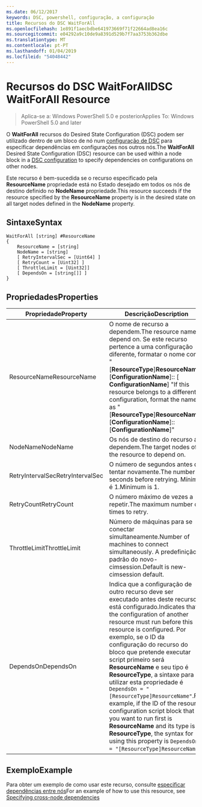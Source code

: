 ```yaml
---
ms.date: 06/12/2017
keywords: DSC, powershell, configuração, a configuração
title: Recursos do DSC WaitForAll
ms.openlocfilehash: 1e891f1aecbdbe641973669f71f22664ad8ea16c
ms.sourcegitcommit: e04292a9c10de9a8391d529b7f7aa3753b362dbe
ms.translationtype: MT
ms.contentlocale: pt-PT
ms.lasthandoff: 01/04/2019
ms.locfileid: "54048442"
---
```

# <a name="dsc-waitforall-resource"></a><span data-ttu-id="58a03-103">Recursos do DSC WaitForAll</span><span class="sxs-lookup"><span data-stu-id="58a03-103">DSC WaitForAll Resource</span></span>

> <span data-ttu-id="58a03-104">Aplica-se a: Windows PowerShell 5.0 e posterior</span><span class="sxs-lookup"><span data-stu-id="58a03-104">Applies To: Windows PowerShell 5.0 and later</span></span>

<span data-ttu-id="58a03-105">O **WaitForAll** recursos do Desired State Configuration (DSC) podem ser utilizado dentro de um bloco de nó num [configuração de DSC](../../../configurations/configurations.md) para especificar dependências em configurações nos outros nós.</span><span class="sxs-lookup"><span data-stu-id="58a03-105">The **WaitForAll** Desired State Configuration (DSC) resource can be used within a node block in a [DSC configuration](../../../configurations/configurations.md) to specify dependencies on configurations on other nodes.</span></span>

<span data-ttu-id="58a03-106">Este recurso é bem-sucedida se o recurso especificado pela **ResourceName** propriedade está no Estado desejado em todos os nós de destino definido no **NodeName** propriedade.</span><span class="sxs-lookup"><span data-stu-id="58a03-106">This resource succeeds if the resource specified by the **ResourceName** property is in the desired state on all target nodes defined in the **NodeName** property.</span></span>

## <a name="syntax"></a><span data-ttu-id="58a03-107">Sintaxe</span><span class="sxs-lookup"><span data-stu-id="58a03-107">Syntax</span></span>

```
WaitForAll [string] #ResourceName
{
    ResourceName = [string]
    NodeName = [string]
    [ RetryIntervalSec = [Uint64] ]
    [ RetryCount = [Uint32] ]
    [ ThrottleLimit = [Uint32]]
    [ DependsOn = [string[]] ]
}
```

## <a name="properties"></a><span data-ttu-id="58a03-108">Propriedades</span><span class="sxs-lookup"><span data-stu-id="58a03-108">Properties</span></span>

|  <span data-ttu-id="58a03-109">Propriedade</span><span class="sxs-lookup"><span data-stu-id="58a03-109">Property</span></span>  |  <span data-ttu-id="58a03-110">Descrição</span><span class="sxs-lookup"><span data-stu-id="58a03-110">Description</span></span>   |
|---|---|
| <span data-ttu-id="58a03-111">ResourceName</span><span class="sxs-lookup"><span data-stu-id="58a03-111">ResourceName</span></span>| <span data-ttu-id="58a03-112">O nome de recurso a dependem.</span><span class="sxs-lookup"><span data-stu-id="58a03-112">The resource name to depend on.</span></span> <span data-ttu-id="58a03-113">Se este recurso pertence a uma configuração diferente, formatar o nome como "[__ResourceType__]__ResourceName__:: [__ConfigurationName__]:: [ __ConfigurationName__] "</span><span class="sxs-lookup"><span data-stu-id="58a03-113">If this resource belongs to a different configuration, format the name as "[__ResourceType__]__ResourceName__::[__ConfigurationName__]::[__ConfigurationName__]"</span></span>|
| <span data-ttu-id="58a03-114">NodeName</span><span class="sxs-lookup"><span data-stu-id="58a03-114">NodeName</span></span>| <span data-ttu-id="58a03-115">Os nós de destino do recurso a dependem.</span><span class="sxs-lookup"><span data-stu-id="58a03-115">The target nodes of the resource to depend on.</span></span>|
| <span data-ttu-id="58a03-116">RetryIntervalSec</span><span class="sxs-lookup"><span data-stu-id="58a03-116">RetryIntervalSec</span></span>| <span data-ttu-id="58a03-117">O número de segundos antes de tentar novamente.</span><span class="sxs-lookup"><span data-stu-id="58a03-117">The number of seconds before retrying.</span></span> <span data-ttu-id="58a03-118">Mínimo é 1.</span><span class="sxs-lookup"><span data-stu-id="58a03-118">Minimum is 1.</span></span>|
| <span data-ttu-id="58a03-119">RetryCount</span><span class="sxs-lookup"><span data-stu-id="58a03-119">RetryCount</span></span>| <span data-ttu-id="58a03-120">O número máximo de vezes a repetir.</span><span class="sxs-lookup"><span data-stu-id="58a03-120">The maximum number of times to retry.</span></span>|
| <span data-ttu-id="58a03-121">ThrottleLimit</span><span class="sxs-lookup"><span data-stu-id="58a03-121">ThrottleLimit</span></span>| <span data-ttu-id="58a03-122">Número de máquinas para se conectar simultaneamente.</span><span class="sxs-lookup"><span data-stu-id="58a03-122">Number of machines to connect simultaneously.</span></span> <span data-ttu-id="58a03-123">A predefinição é padrão do novo-cimsession.</span><span class="sxs-lookup"><span data-stu-id="58a03-123">Default is new-cimsession default.</span></span>|
| <span data-ttu-id="58a03-124">DependsOn</span><span class="sxs-lookup"><span data-stu-id="58a03-124">DependsOn</span></span> | <span data-ttu-id="58a03-125">Indica que a configuração de outro recurso deve ser executado antes deste recurso está configurado.</span><span class="sxs-lookup"><span data-stu-id="58a03-125">Indicates that the configuration of another resource must run before this resource is configured.</span></span> <span data-ttu-id="58a03-126">Por exemplo, se o ID da configuração do recurso do bloco que pretende executar script primeiro será __ResourceName__ e seu tipo é __ResourceType__, a sintaxe para utilizar esta propriedade é `DependsOn = "[ResourceType]ResourceName"`.</span><span class="sxs-lookup"><span data-stu-id="58a03-126">For example, if the ID of the resource configuration script block that you want to run first is __ResourceName__ and its type is __ResourceType__, the syntax for using this property is `DependsOn = "[ResourceType]ResourceName"`.</span></span>|

## <a name="example"></a><span data-ttu-id="58a03-127">Exemplo</span><span class="sxs-lookup"><span data-stu-id="58a03-127">Example</span></span>

<span data-ttu-id="58a03-128">Para obter um exemplo de como usar este recurso, consulte [especificar dependências entre nós](../../../configurations/crossNodeDependencies.md)</span><span class="sxs-lookup"><span data-stu-id="58a03-128">For an example of how to use this resource, see [Specifying cross-node dependencies](../../../configurations/crossNodeDependencies.md)</span></span>
